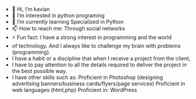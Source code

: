 - 👋 Hi, I’m kavian
- 👀 I’m interested in python programing
- 🌱 I’m currently learning Specialized in Python
- 📫 How to reach me: Through social networks
- ⚡ Fun fact: I have a strong interest in programming and the world
-  of technology. And I always like to challenge my brain with problems (programming).
-   I have a habit or a discipline that when I receive a project from the client,
-   I have to pay attention to all the details required to deliver the project in the best possible way.
- I have other skills such as:
  Proficient in Photoshop (designing advertising banners/business cards/flyers/page services)
  Proficient in web languages ​​(html,php)
  Proficient in:
  WordPress

<!---
webkavian/webkavian is a ✨ special ✨ repository because its `README.md` (this file) appears on your GitHub profile.
You can click the Preview link to take a look at your changes.
--->
